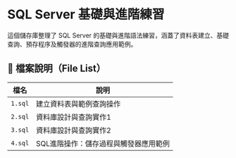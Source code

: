 # SQL Server 基礎與進階練習

這個儲存庫整理了 SQL Server 的基礎與進階語法練習，涵蓋了資料表建立、基礎查詢、預存程序及觸發器的進階查詢應用範例。

## 📁 檔案說明（File List）

| 檔名       | 說明                                               |
|------------|----------------------------------------------------|
| `1.sql`    |建立資料表與範例查詢操作 |
| `2.sql`    |資料庫設計與查詢實作1 |
| `3.sql`    |資料庫設計與查詢實作2 |
| `4.sql`    |SQL進階操作：儲存過程與觸發器應用範例 |